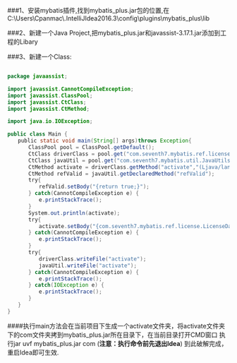 ###1、安装mybatis插件,找到mybatis_plus.jar包的位置,在C:\Users\Cpanmac\\.IntelliJIdea2016.3\config\plugins\mybatis_plus\lib

###2、新建一个Java Project,把mybatis_plus.jar和javassist-3.17.1.jar添加到工程的Libary

###3、新建一个Class:
```java

package javaassist;

import javassist.CannotCompileException;
import javassist.ClassPool;
import javassist.CtClass;
import javassist.CtMethod;

import java.io.IOException;

public class Main {
　　public static void main(String[] args)throws Exception{
　　　　ClassPool pool = ClassPool.getDefault();
　　　　CtClass driverClass = pool.get("com.seventh7.mybatis.ref.license.ActivationDriver");
　　　　CtClass javaUtil = pool.get("com.seventh7.mybatis.util.JavaUtils");
　　　　CtMethod activate = driverClass.getMethod("activate","(Ljava/lang/String;)Lcom/seventh7/mybatis/ref/license/ActivationResult;");
　　　　CtMethod refValid = javaUtil.getDeclaredMethod("refValid");
　　　　try{
　　　　　　refValid.setBody("{return true;}");
　　　　} catch(CannotCompileException e) {
　　　　　　e.printStackTrace();
　　　　}
　　　　System.out.println(activate);
　　　　try{
　　　　　　activate.setBody("{com.seventh7.mybatis.ref.license.LicenseData licenseData = new com.seventh7.mybatis.ref.license.LicenseData(\"1\", \"2\");com.seventh7.mybatis.ref.license.ActivationResult res =com.seventh7.mybatis.ref.license.ActivationResult.success(licenseData); return res;}");
　　　　} catch(CannotCompileException e) {
　　　　　　e.printStackTrace();
　　　　}
　　　　try{
　　　　　　driverClass.writeFile("activate");
　　　　　　javaUtil.writeFile("activate");
　　　　} catch(CannotCompileException e) {
　　　　　　e.printStackTrace();
　　　　} catch(IOException e) {
　　　　　　e.printStackTrace();
　　　　}
　　}
}

```
####执行main方法会在当前项目下生成一个activate文件夹，将activate文件夹下的com文件夹拷到mybatis_plus.jar所在目录下，在当前目录打开CMD窗口
执行jar uvf mybatis_plus.jar com
(**注意：执行命令前先退出Idea**)
到此破解完成，重启Idea即可生效.
